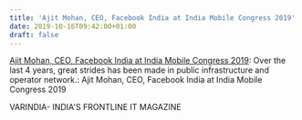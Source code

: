 ```yaml
---
title: 'Ajit Mohan, CEO, Facebook India at India Mobile Congress 2019'
date: 2019-10-16T09:42:00+01:00
draft: false
---
```


[Ajit Mohan, CEO, Facebook India at India Mobile Congress 2019](https://varindia.com/vedio/ajit-mohan-ceo-facebook-india-at-india-mobile-congress-2019#.XabX10vsJjI.blogger): Over the last 4 years, great strides has been made in public infrastructure and operator network.: Ajit Mohan, CEO, Facebook India at India Mobile Congress 2019  
  
VARINDIA- INDIA'S FRONTLINE IT MAGAZINE